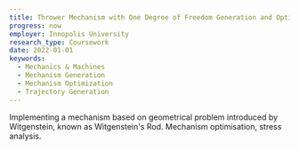 ```yaml
---
title: Thrower Mechanism with One Degree of Freedom Generation and Optimization
progress: now
employer: Innopolis University
research_type: Coursework
date: 2022-01-01
keywords:
  - Mechanics & Machines
  - Mechanism Generation
  - Mechanism Optimization
  - Trajectory Generation
---
```


Implementing a mechanism based on geometrical problem introduced by Witgenstein, known as Witgenstein's Rod.
Mechanism optimisation, stress analysis.
